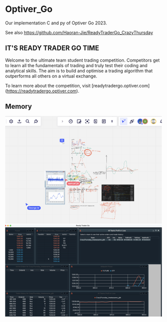 # Optiver_Go
Our implementation C and py of Optiver Go 2023.

See also https://github.com/Haoran-Jie/ReadyTraderGo_CrazyThursday

## IT'S READY TRADER GO TIME

Welcome to the ultimate team student trading competition. Competitors get to
learn all the fundamentals of trading and truly test their coding and analytical
skills. The aim is to build and optimise a trading algorithm that outperforms
all others on a virtual exchange.

To learn more about the competition, visit [readytradergo.optiver.com]
(https://readytradergo.optiver.com).

## Memory
![Whiteboard](Photo/Whiteboard.png)
![Whiteboard](Photo/Team.png)

